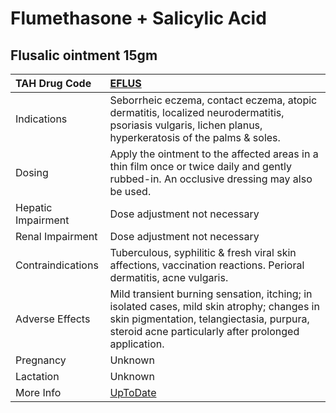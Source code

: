 # Flumethasone + Salicylic Acid

## Flusalic ointment 15gm

| TAH Drug Code      | [EFLUS](https://www.tahsda.org.tw/drugs/hissearch.php?drug_code=EFLUS)                                                                                                                         |
|:-------------------|:-----------------------------------------------------------------------------------------------------------------------------------------------------------------------------------------------|
| Indications        | Seborrheic eczema, contact eczema, atopic dermatitis, localized neurodermatitis, psoriasis vulgaris, lichen planus, hyperkeratosis of the palms & soles.                                       |
| Dosing             | Apply the ointment to the affected areas in a thin film once or twice daily and gently rubbed-in. An occlusive dressing may also be used.                                                      |
| Hepatic Impairment | Dose adjustment not necessary                                                                                                                                                                  |
| Renal Impairment   | Dose adjustment not necessary                                                                                                                                                                  |
| Contraindications  | Tuberculous, syphilitic & fresh viral skin affections, vaccination reactions. Perioral dermatitis, acne vulgaris.                                                                              |
| Adverse Effects    | Mild transient burning sensation, itching; in isolated cases, mild skin atrophy; changes in skin pigmentation, telangiectasia, purpura, steroid acne particularly after prolonged application. |
| Pregnancy          | Unknown                                                                                                                                                                                        |
| Lactation          | Unknown                                                                                                                                                                                        |
| More Info          | [UpToDate](https://www.uptodate.com/contents/flumethasone-and-salicylic-acid-drug-information)                                                                                                 |

